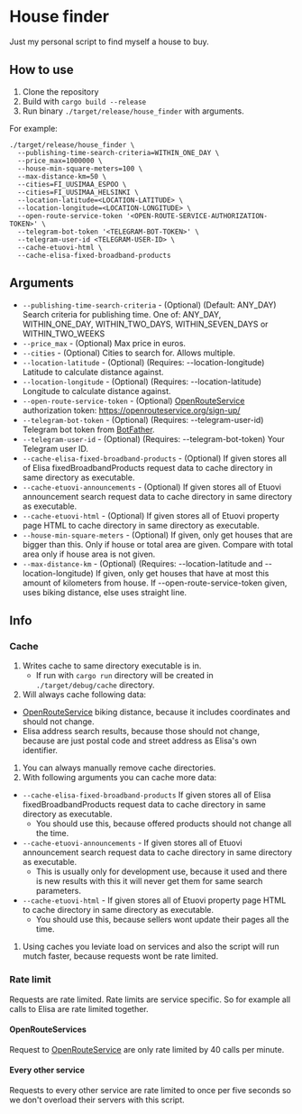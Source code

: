 # House finder
Just my personal script to find myself a house to buy.

## How to use
1. Clone the repository
2. Build with `cargo build --release`
3. Run binary `./target/release/house_finder` with arguments.

For example:
```shell
./target/release/house_finder \
  --publishing-time-search-criteria=WITHIN_ONE_DAY \
  --price_max=1000000 \
  --house-min-square-meters=100 \
  --max-distance-km=50 \
  --cities=FI_UUSIMAA_ESPOO \
  --cities=FI_UUSIMAA_HELSINKI \
  --location-latitude=<LOCATION-LATITUDE> \
  --location-longitude=<LOCATION-LONGITUDE> \
  --open-route-service-token '<OPEN-ROUTE-SERVICE-AUTHORIZATION-TOKEN>' \
  --telegram-bot-token '<TELEGRAM-BOT-TOKEN>' \
  --telegram-user-id <TELEGRAM-USER-ID> \
  --cache-etuovi-html \
  --cache-elisa-fixed-broadband-products
```

## Arguments
- `--publishing-time-search-criteria` - (Optional) (Default: ANY_DAY) Search criteria for publishing time. One of: ANY_DAY, WITHIN_ONE_DAY, WITHIN_TWO_DAYS, WITHIN_SEVEN_DAYS or WITHIN_TWO_WEEKS
- `--price_max` - (Optional) Max price in euros.
- `--cities` - (Optional) Cities to search for. Allows multiple.
- `--location-latitude` - (Optional) (Requires: --location-longitude) Latitude to calculate distance against.
- `--location-longitude` - (Optional) (Requires: --location-latitude) Longitude to calculate distance against.
- `--open-route-service-token` - (Optional) [OpenRouteService](https://openrouteservice.org/) authorization token: https://openrouteservice.org/sign-up/
- `--telegram-bot-token` - (Optional) (Requires: --telegram-user-id) Telegram bot token from [BotFather](https://telegram.me/BotFather).
- `--telegram-user-id` - (Optional) (Requires: --telegram-bot-token) Your Telegram user ID.
- `--cache-elisa-fixed-broadband-products` - (Optional) If given stores all of Elisa fixedBroadbandProducts request data to cache directory in same directory as executable.
- `--cache-etuovi-announcements` - (Optional) If given stores all of Etuovi announcement search request data to cache directory in same directory as executable.
- `--cache-etuovi-html` - (Optional) If given stores all of Etuovi property page HTML to cache directory in same directory as executable.
- `--house-min-square-meters` - (Optional) If given, only get houses that are bigger than this. Only if house or total area are given. Compare with total area only if house area is not given.
- `--max-distance-km` - (Optional) (Requires: --location-latitude and --location-longitude) If given, only get houses that have at most this amount of kilometers from house. If --open-route-service-token given, uses biking distance, else uses straight line.

## Info

### Cache
1. Writes cache to same directory executable is in.
   - If run with `cargo run` directory will be created in `./target/debug/cache` directory.
1. Will always cache following data:
  - [OpenRouteService](https://openrouteservice.org/) biking distance, because it includes coordinates and should not change.
  - Elisa address search results, because those should not change, because are just postal code and street address as Elisa's own identifier.
1. You can always manually remove cache directories.
1. With following arguments you can cache more data:
  - `--cache-elisa-fixed-broadband-products` If given stores all of Elisa fixedBroadbandProducts request data to cache directory in same directory as executable.
    - You should use this, because offered products should not change all the time.
  - `--cache-etuovi-announcements` - If given stores all of Etuovi announcement search request data to cache directory in same directory as executable.
    - This is usually only for development use, because it used and there is new results with this it will never get them for same search parameters.
  - `--cache-etuovi-html` - If given stores all of Etuovi property page HTML to cache directory in same directory as executable.
    - You should use this, because sellers wont update their pages all the time.
1. Using caches you leviate load on services and also the script will run mutch faster, because requests wont be rate limited.

### Rate limit
Requests are rate limited.
Rate limits are service specific.
So for example all calls to Elisa are rate limited together.

#### OpenRouteServices
Request to [OpenRouteService](https://openrouteservice.org/) are only rate limited by 40 calls per minute.

#### Every other service
Requests to every other service are rate limited to once per five seconds so we don't overload their servers with this script.
